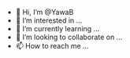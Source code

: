 - 👋 Hi, I’m @YawaB
- 👀 I’m interested in ...
- 🌱 I’m currently learning ...
- 💞️ I’m looking to collaborate on ...
- 📫 How to reach me ...

<!---
YawaB/YawaB is a ✨ special ✨ repository because its `README.md` (this file) appears on your GitHub profile.
You can click the Preview link to take a look at your changes.
--->
